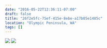 ```yaml
---
date: "2016-05-22T12:36:11-07:00"
draft: false
title: "26f2e5fc-75ef-415e-8ebe-a17b05e1485c"
location: "Olympic Peninsula, WA"
tags: []
---
```


![](https://d17enza3bfujl8.cloudfront.net/DSCF3323.jpg)
![](https://d17enza3bfujl8.cloudfront.net/DSCF3185.jpg)
